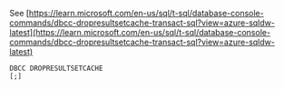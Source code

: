 See [https://learn.microsoft.com/en-us/sql/t-sql/database-console-commands/dbcc-dropresultsetcache-transact-sql?view=azure-sqldw-latest](https://learn.microsoft.com/en-us/sql/t-sql/database-console-commands/dbcc-dropresultsetcache-transact-sql?view=azure-sqldw-latest)
```
DBCC DROPRESULTSETCACHE
[;]
```
